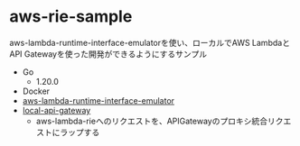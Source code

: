# aws-rie-sample

aws-lambda-runtime-interface-emulatorを使い、ローカルでAWS LambdaとAPI Gatewayを使った開発ができるようにするサンプル

- Go
  - 1.20.0
- Docker
- [aws-lambda-runtime-interface-emulator](https://github.com/aws/aws-lambda-runtime-interface-emulator)
- [local-api-gateway](https://github.com/brefphp/local-api-gateway)
  - aws-lambda-rieへのリクエストを、APIGatewayのプロキシ統合リクエストにラップする
